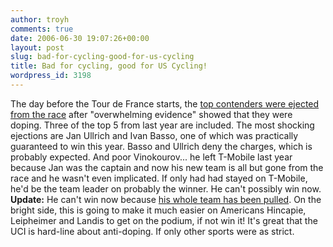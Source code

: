 ```yaml
---
author: troyh
comments: true
date: 2006-06-30 19:07:26+00:00
layout: post
slug: bad-for-cycling-good-for-us-cycling
title: Bad for cycling, good for US Cycling!
wordpress_id: 3198
---
```


The day before the Tour de France starts, the [top contenders were ejected from the race](http://velonews.com/tour2006/news/articles/10176.0.html) after "overwhelming evidence" showed that they were doping. Three of the top 5 from last year are included. The most shocking ejections are Jan Ullrich and Ivan Basso, one of which was practically guaranteed to win this year. Basso and Ullrich deny the charges, which is probably expected.
And poor Vinokourov... he left T-Mobile last year because Jan was the captain and now his new team is all but gone from the race and he wasn't even implicated. If only had had stayed on T-Mobile, he'd be the team leader on probably the winner. He can't possibly win now. **Update:** He can't win now because [his whole team has been pulled](http://eurosport.com/cycling/tour-de-france/2006/sport_sto917542.shtml).
On the bright side, this is going to make it much easier on Americans Hincapie, Leipheimer and Landis to get on the podium, if not win it!
It's great that the UCI is hard-line about anti-doping. If only other sports were as strict.
